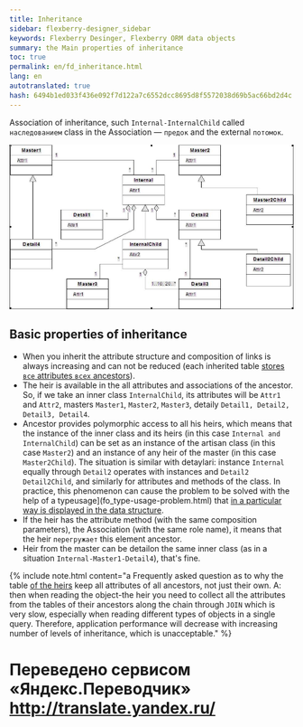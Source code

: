 ```yaml
--- 
title: Inheritance 
sidebar: flexberry-designer_sidebar 
keywords: Flexberry Desinger, Flexberry ORM data objects 
summary: the Main properties of inheritance 
toc: true 
permalink: en/fd_inheritance.html 
lang: en 
autotranslated: true 
hash: 6494b1ed033f436e092f7d122a7c6552dcc8695d8f5572038d69b5ac66bd2d4c 
--- 
```


Association of inheritance, such `Internal-InternalChild` called `наследованием` class in the Association — `предок` and the external `потомок`. 

![](/images/pages/products/flexberry-designer/about/uml-example1.jpg) 

## Basic properties of inheritance 

* When you inherit the attribute structure and composition of links is always increasing and can not be reduced (each inherited table [stores `все` attributes `всех` ancestors](fo_storing-data-objects.html)). 
* The heir is available in the all attributes and associations of the ancestor. So, if we take an inner class `InternalChild`, its attributes will be `Attr1` and `Attr2`, masters `Master1`, `Master2`, `Master3`, detaily `Detail1, Detail2, Detail3, Detail4`. 
* Ancestor provides polymorphic access to all his heirs, which means that the instance of the inner class and its heirs (in this case `Internal and InternalChild`) can be set as an instance of the artisan class (in this case `Master2`) and an instance of any heir of the master (in this case `Master2Child`). The situation is similar with detaylari: instance `Internal` equally through `Detail2` operates with instances and `Detail2 Detail2Child`, and similarly for attributes and methods of the class. In practice, this phenomenon can cause the problem to be solved with the help of a typeusage](fo_type-usage-problem.html) that [in a particular way is displayed in the data structure](fo_type-usage.html). 
* If the heir has the attribute method (with the same composition parameters), the Association (with the same role name), it means that the heir `перегружает` this element ancestor. 
* Heir from the master can be detailon the same inner class (as in a situation `Internal-Master1-Detail4`), that's fine. 

{% include note.html content="a Frequently asked question as to why the table [of the heirs](fd_inheritance.html) keep all attributes of all ancestors, not just their own. A: then when reading the object-the heir you need to collect all the attributes from the tables of their ancestors along the chain through `JOIN` which is very slow, especially when reading different types of objects in a single query. Therefore, application performance will decrease with increasing number of levels of inheritance, which is unacceptable." %} 



 # Переведено сервисом «Яндекс.Переводчик» http://translate.yandex.ru/